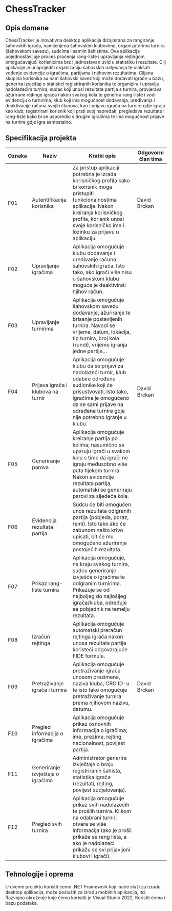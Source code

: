 # ChessTracker



## Opis domene
ChessTracker je inovativna desktop aplikacija dizajnirana za rangiranje šahovskih igrača, namijenjena šahovskim klubovima, organizatorima turnira (šahovskom savezu), sudcima i samim šahistima. Ova aplikacija pojednostavljuje proces praćenja rang-liste i upravljanja rejtingom, omogućavajući korisnicima brz i jednostavan uvid u statistiku i rezultate. Cilj aplikacije je unaprijediti organizaciju šahovskih natjecanja te olakšati vođenje evidencije o igračima, partijama i njihovim rezultatima. Ciljana skupina korisnika su nam šahovski savez koji može dodavati igrače u bazu, generira izvještaj o statistici registriranih korisnika te organizira i upravlja nadolazećim turnira; sudac koji unosi rezultate partija s turnira, provjerava ažurirane rejtinge igrača nakon svakog kola te generira rang-liste i vodi evidenciju o turnirima; klub koji ima mogućnost dodavanja, uređivanja i deaktivacije računa svojih članova, kao i prijavu igrača na turnire gdje igraju kao klub; registrirani korisnik koji prati svoj napredak, pregledava rezultate i rang-liste kako bi se usporedio s drugim igračima te ima mogućnost prijave na turnire gdje igra samostalno.

## Specifikacija projekta

Oznaka | Naziv | Kratki opis | Odgovorni član tima
------ | ----- | ----------- | -------------------
F01 | Autentifikacija korisnika | Za pristup aplikaciji potrebna je izrada korisničkog profila kako bi korisnik moga pristupiti funkcionalnostima aplikacije. Nakon kreiranja korisničkog profila, korisnik unosi svoje korisničko ime i lozinku za prijavu u aplikaciju.  | David Brckan
F02 | Upravljanje igračima | Aplikacija omogućuje klubu dodavanje i uređivanje računa šahovskih igrača. Isto tako, ako igrači više nisu u šahovskom klubu moguće je deaktivirati njihov račun. | 
F03 | Upravljanje turnirima | Aplikacija omogućuje šahovskom savezu dodavanje, ažuriranje te brisanje postavljenih turnira. Navodi se vrijeme, datum, lokacija, tip turnira, broj kola (rundi), vrijeme igranja jedne partije… | 
F04 | Prijava igrača i klubova na turnir | Aplikacija omogućuje klubu da se prijavi za nadolazeći turnir, klub odabire određene sudionike koji će prisustvovati. Isto tako, igračima je omogućeno da se sami prijave na određene turnire gdje nije potrebno igranje u klubu. | David Brckan
F05 | Generiranje parova | Aplikacija omogućuje kreiranje partija po kolima; nasumično se uparuju igrači u svakom kolu s time da igrači ne igraju međusobno više puta tijekom turnira. Nakon evidencije rezultata partija, automatski se generiraju parovi za sljedeća kola. | 
F06 | Evidencija rezultata partija | Sudcu će biti omogućen unos rezultata odigranih partija (pobjeda, poraz, remi). Isto tako ako će zabunom nešto krivo upisati, bit će mu omogućeno ažuriranje postojećih rezultata. | 
F07 | Prikaz rang-liste turnira | Aplikacija omogućuje, na kraju svakog turnira, sudcu generiranje izvješća o igračima te odigranim turnirima. Prikazuje se od najboljeg do najlošijeg igrača/kluba, određuje se pobjednik na temelju rezultata. | 
F08 | Izračun rejtinga | Aplikacija omogućuje automatski preračun rejtinga igrača nakon unosa rezultata partije koristeći odgovarajuće FIDE formule. | 
F09 | Pretraživanje igrača i turnira | Aplikacija omogućuje pretraživanje igrača unosom prezimena, naziva kluba, CRO ID-u te isto tako omogućuje pretraživanje turnira prema njihovom nazivu, datumu. | David Brckan
F10 | Pregled informacija o igračima | Aplikacija omogućuje prikaz osnovnih informacija o igračima; ime, prezime, rejting, nacionalnost, povijest partija. | 
F11 | Generiranje izvještaja o igračima | Administrator generira izvještaje o broju registriranih šahista, statistika igrača (rezultati, rejting, povijest sudjelovanja). | 
F12 | Pregled svih turnira | Aplikacija omogućuje prikaz svih nadolazećih te prošlih turnira. Klikom na odabrani turnir, otvara se više informacija (ako je prošli prikaže se rang lista, a ako je nadolazeći prikažu se svi prijavljeni klubovi i igrači). | 

## Tehnologije i oprema
U ovome projektu koristit ćemo .NET Framework koji inače služi za izradu desktop aplikacija, može poslužiti za izradu mobilnih aplikacija, itd. Razvojno okruženje koje ćemo koristiti je Visual Studio 2022. Koristit ćemo i bazu podataka.
